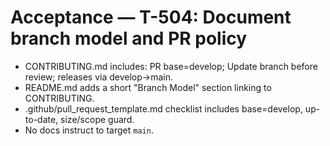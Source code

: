 # Acceptance — T-504: Document branch model and PR policy

- CONTRIBUTING.md includes: PR base=develop; Update branch before review; releases via develop→main.
- README.md adds a short "Branch Model" section linking to CONTRIBUTING.
- .github/pull_request_template.md checklist includes base=develop, up-to-date, size/scope guard.
- No docs instruct to target `main`.
